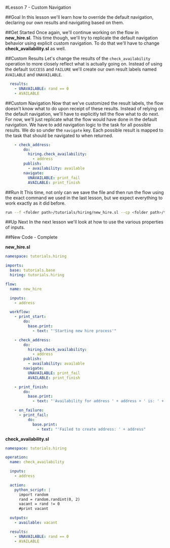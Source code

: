 #Lesson 7 - Custom Navigation

##Goal
In this lesson we'll learn how to override the default navigation, declaring our own results and navigating based on them.

##Get Started
Once again, we'll continue working on the flow in **new_hire.sl**. This time though, we'll try to replicate the default navigation behavior using explicit custom navigation. To do that we'll have to change **check\_availability.sl** as well. 

##Custom Results
Let's change the results of the `check_availability` operation to more closely reflect what is actually going on. Instead of using the default `SUCCESS` and `FAILURE` we'll create our own result labels named `AVAILABLE` and `UNAVAILABLE`.

```yaml
  results:
    - UNAVAILABLE: rand == 0
    - AVAILABLE
``` 

##Custom Navigation
Now that we've customized the result labels, the flow doesn't know what to do upon receipt of these results. Instead of relying on the default navigation, we'll have to explicitly tell the flow what to do next. For now, we'll just replicate what the flow would have done in the default navigation. We have to add navigation logic to the task for all possible results. We do so under the `navigate` key. Each possible result is mapped to the task that should be navigated to when returned.

```yaml
    - check_address:
        do:
          hiring.check_availability:
            - address
        publish:
          - availability: available
        navigate:
          UNAVAILABLE: print_fail
          AVAILABLE: print_finish
``` 

##Run It
This time, not only can we save the file and then run the flow using the exact command we used in the last lesson, but we expect everything to work exactly as it did before. 

```bash
run --f <folder path>/tutorials/hiring/new_hire.sl --cp <folder path>/tutorials/base,<folder path>/tutorials/hiring --i first_name=john,last_name=doe,domain=somedomain.com
``` 

##Up Next
In the next lesson we'll look at how to use the various properties of inputs. 

##New Code - Complete

**new\_hire.sl**
```yaml
namespace: tutorials.hiring

imports:
  base: tutorials.base
  hiring: tutorials.hiring

flow:
  name: new_hire

  inputs:
    - address

  workflow:
    - print_start:
        do:
          base.print:
            - text: "'Starting new hire process'"

    - check_address:
        do:
          hiring.check_availability:
            - address
        publish:
          - availability: available
        navigate:
          UNAVAILABLE: print_fail
          AVAILABLE: print_finish

    - print_finish:
        do:
          base.print:
            - text: "'Availability for address ' + address + ' is: ' + str(availability)"

    - on_failure:
      - print_fail:
          do:
            base.print:
              - text: "'Failed to create address: ' + address"
```

**check\_availability.sl**
```yaml
namespace: tutorials.hiring

operation:
  name: check_availability

  inputs:
    - address

  action:
    python_script: |
      import random
      rand = random.randint(0, 2)
      vacant = rand != 0
      #print vacant

  outputs:
    - available: vacant

  results:
    - UNAVAILABLE: rand == 0
    - AVAILABLE
```